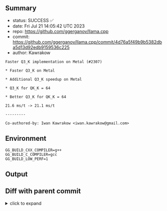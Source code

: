 ## Summary

- status: SUCCESS ✅
- date:   Fri Jul 21 14:05:42 UTC 2023
- repo:   https://github.com/ggerganov/llama.cpp
- commit: https://github.com/ggerganov/llama.cpp/commit/4d76a5f49b9b5382dba5d13d92edb9159536c225
- author: Kawrakow
```
Faster Q3_K implementation on Metal (#2307)

* Faster Q3_K on Metal

* Additional Q3_K speedup on Metal

* Q3_K for QK_K = 64

* Better Q3_K for QK_K = 64

21.6 ms/t -> 21.1 ms/t

---------

Co-authored-by: Iwan Kawrakow <iwan.kawrakow@gmail.com>
```

## Environment

```
GG_BUILD_CXX_COMPILER=g++
GG_BUILD_C_COMPILER=gcc
GG_BUILD_LOW_PERF=1
```

## Output

## Diff with parent commit

<details><summary>click to expand</summary>

```diff
--- /home/ggml/results/llama.cpp/0d/b14fef06836caaa13cc123c0a24dc598bdb9f0/ggml-1-arm64-cpu-low-perf/stdall	2023-07-21 12:17:23.461874676 +0000
+++ /home/ggml/results/llama.cpp/4d/76a5f49b9b5382dba5d13d92edb9159536c225/ggml-1-arm64-cpu-low-perf/stdall	2023-07-21 14:05:42.237282351 +0000
@@ -1,6 +1,6 @@
 mkdir: cannot create directory ‘/mnt/llama.cpp’: Permission denied
-rm: cannot remove '/home/ggml/results/llama.cpp/0d/b14fef06836caaa13cc123c0a24dc598bdb9f0/ggml-1-arm64-cpu-low-perf/*.log': No such file or directory
-rm: cannot remove '/home/ggml/results/llama.cpp/0d/b14fef06836caaa13cc123c0a24dc598bdb9f0/ggml-1-arm64-cpu-low-perf/*.exit': No such file or directory
-rm: cannot remove '/home/ggml/results/llama.cpp/0d/b14fef06836caaa13cc123c0a24dc598bdb9f0/ggml-1-arm64-cpu-low-perf/*.md': No such file or directory
-0.01user 0.00system 0:00.01elapsed 100%CPU (0avgtext+0avgdata 3332maxresident)k
-0inputs+8outputs (0major+1374minor)pagefaults 0swaps
+rm: cannot remove '/home/ggml/results/llama.cpp/4d/76a5f49b9b5382dba5d13d92edb9159536c225/ggml-1-arm64-cpu-low-perf/*.log': No such file or directory
+rm: cannot remove '/home/ggml/results/llama.cpp/4d/76a5f49b9b5382dba5d13d92edb9159536c225/ggml-1-arm64-cpu-low-perf/*.exit': No such file or directory
+rm: cannot remove '/home/ggml/results/llama.cpp/4d/76a5f49b9b5382dba5d13d92edb9159536c225/ggml-1-arm64-cpu-low-perf/*.md': No such file or directory
+0.00user 0.01system 0:00.01elapsed 100%CPU (0avgtext+0avgdata 3340maxresident)k
+0inputs+8outputs (0major+1384minor)pagefaults 0swaps
```
</details>

